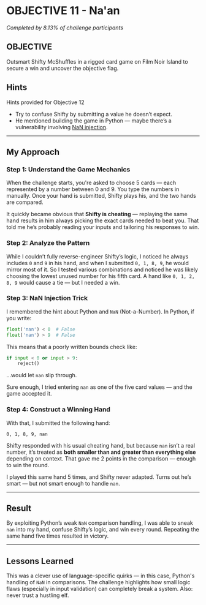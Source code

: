 # OBJECTIVE 11 - Na'an  
_Completed by 8.13% of challenge participants_

## OBJECTIVE  
Outsmart Shifty McShuffles in a rigged card game on Film Noir Island to secure a win and uncover the objective flag.

## Hints

Hints provided for Objective 12  
- Try to confuse Shifty by submitting a value he doesn’t expect.  
- He mentioned building the game in Python — maybe there’s a vulnerability involving [NaN injection](https://www.tenable.com/blog/python-nan-injection).

---

## My Approach

### Step 1: Understand the Game Mechanics  
When the challenge starts, you're asked to choose 5 cards — each represented by a number between 0 and 9. You type the numbers in manually. Once your hand is submitted, Shifty plays his, and the two hands are compared.

It quickly became obvious that **Shifty is cheating** — replaying the same hand results in him always picking the exact cards needed to beat you. That told me he’s probably reading your inputs and tailoring his responses to win.

### Step 2: Analyze the Pattern  
While I couldn’t fully reverse-engineer Shifty’s logic, I noticed he always includes `0` and `9` in his hand, and when I submitted `0, 1, 8, 9`, he would mirror most of it. So I tested various combinations and noticed he was likely choosing the lowest unused number for his fifth card. A hand like `0, 1, 2, 8, 9` would cause a tie — but I needed a win.

### Step 3: NaN Injection Trick  
I remembered the hint about Python and `NaN` (Not-a-Number). In Python, if you write:

```python
float('nan') < 0  # False
float('nan') > 9  # False
```

This means that a poorly written bounds check like:

```python
if input < 0 or input > 9:
    reject()
```

…would let `nan` slip through.

Sure enough, I tried entering `nan` as one of the five card values — and the game accepted it.

### Step 4: Construct a Winning Hand  
With that, I submitted the following hand:

```
0, 1, 8, 9, nan
```

Shifty responded with his usual cheating hand, but because `nan` isn’t a real number, it’s treated as **both smaller than and greater than everything else** depending on context. That gave me 2 points in the comparison — enough to win the round.

I played this same hand 5 times, and Shifty never adapted. Turns out he’s smart — but not smart enough to handle `nan`.

---

## Result

By exploiting Python’s weak `NaN` comparison handling, I was able to sneak `nan` into my hand, confuse Shifty’s logic, and win every round. Repeating the same hand five times resulted in victory.

---

## Lessons Learned

This was a clever use of language-specific quirks — in this case, Python's handling of `NaN` in comparisons. The challenge highlights how small logic flaws (especially in input validation) can completely break a system. Also: never trust a hustling elf.

